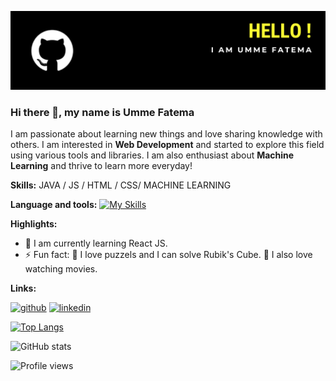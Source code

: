 ![](https://github.com/ummeFA/ummeFA/blob/main/BANNER.png)

### Hi there 👋, my name is Umme Fatema
I am passionate about learning new things and love sharing knowledge with others. I am interested in **Web Development** and started to explore this field using various tools and libraries. I am also enthusiast about **Machine Learning** and thrive to learn more everyday!

**Skills:** JAVA / JS / HTML / CSS/ MACHINE LEARNING

**Language and tools:** 
[![My Skills](https://skills.thijs.gg/icons?i=java,python,js,nodejs,html,css)](https://skills.thijs.gg)

**Highlights:**
- 🌱 I am currently learning React JS. 
- ⚡ Fun fact:  🧩 I love puzzels and I can solve Rubik's Cube. 🎥 I also love watching movies. 

**Links:**

[<img src='https://cdn.jsdelivr.net/npm/simple-icons@3.0.1/icons/github.svg' alt='github' height='40'>](https://github.com/ummeFA)  [<img src='https://cdn.jsdelivr.net/npm/simple-icons@3.0.1/icons/linkedin.svg' alt='linkedin' height='40'>](https://www.linkedin.com/in/umme-fatema-052876198)  



[![Top Langs](https://github-readme-stats.vercel.app/api/top-langs/?username=ummeFA)](https://github.com/anuraghazra/github-readme-stats)

![GitHub stats](https://github-readme-stats.vercel.app/api?username=ummeFA&show_icons=true)  

![Profile views](https://gpvc.arturio.dev/ummeFA)  

